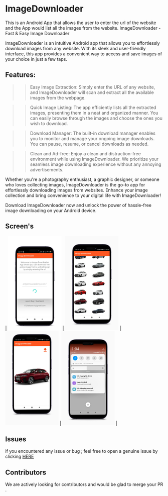 # ImageDownloader
This is an Android App that allows the user to enter the url of the website and the App would list all the images from the website.
ImageDownloader - Fast & Easy Image Downloader


ImageDownloader is an intuitive Android app that allows you to effortlessly download images from any website. With its sleek and user-friendly interface, this app provides a convenient way to access and save images of your choice in just a few taps.

## Features:

>> Easy Image Extraction: Simply enter the URL of any website, and ImageDownloader will scan and extract all the available images from the webpage.

>> Quick Image Listing: The app efficiently lists all the extracted images, presenting them in a neat and organized manner. You can easily browse through the images and choose the ones you wish to download.

>> Download Manager: The built-in download manager enables you to monitor and manage your ongoing image downloads. You can pause, resume, or cancel downloads as needed.

>> Clean and Ad-free: Enjoy a clean and distraction-free environment while using ImageDownloader. We prioritize your seamless image downloading experience without any annoying advertisements.

Whether you're a photography enthusiast, a graphic designer, or someone who loves collecting images, ImageDownloader is the go-to app for effortlessly downloading images from websites. Enhance your image collection and bring convenience to your digital life with ImageDownloader!

Download ImageDownloader now and unlock the power of hassle-free image downloading on your Android device.

## Screen's

<!-- ![starting screen](https://github.com/dev-divyansh/ImageDownloader/blob/3ae4c76f6bd77030817638dee249bf3b14008a2a/g.jpg)

![display screen](https://github.com/dev-divyansh/ImageDownloader/blob/70e281ae8b2a2bc535b89f4f03b86b046e97488e/sd.jpg) -->

| <img src="https://github.com/dev-divyansh/ImageDownloader/blob/master/g.jpg"  width="170" height="300" > |
<img src="https://github.com/dev-divyansh/ImageDownloader/blob/60cf2353265c647ce4bfb2971b8a7a9dcfe0db50/sd.jpg" width="170" height="300"> |<img src="https://github.com/dev-divyansh/ImageDownloader/blob/master/img2.jpg" width="170" height="300"> |<img src="https://github.com/dev-divyansh/ImageDownloader/blob/master/img3.jpg" width="170" height="300"> |

## Issues
if you encountered any issue or bug ; feel free to open a genuine issue by clicking [HERE](https://github.com/dev-divyansh/ImageDownloader/issues)

## Contributors
We are actively looking for contributors and would be glad to merge your PR .


